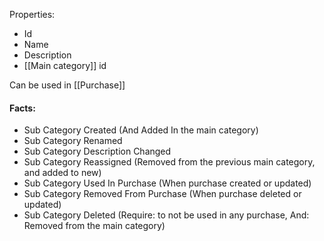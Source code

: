 Properties:
- Id
- Name
- Description
- [[Main category]] id

Can be used in [[Purchase]]

#### Facts:
- Sub Category Created (And Added In the main category)
- Sub Category Renamed
- Sub Category Description Changed
- Sub Category Reassigned (Removed from the previous main category, and added to new)
- Sub Category Used In Purchase (When purchase created or updated)
- Sub Category Removed From Purchase (When purchase deleted or updated)
- Sub Category Deleted (Require: to not be used in any purchase, And: Removed from the main category)
